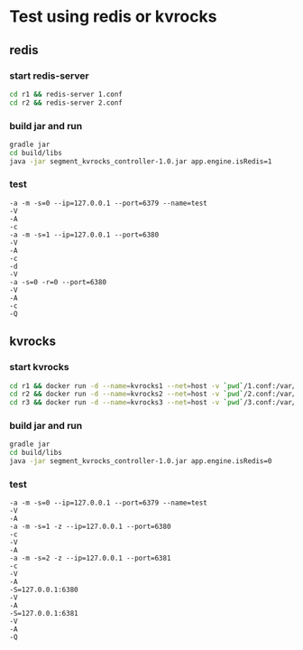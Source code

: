 # Test using redis or kvrocks

## redis

### start redis-server

```bash
cd r1 && redis-server 1.conf
cd r2 && redis-server 2.conf
```

### build jar and run

```bash
gradle jar
cd build/libs
java -jar segment_kvrocks_controller-1.0.jar app.engine.isRedis=1
```

### test

```in java shell
-a -m -s=0 --ip=127.0.0.1 --port=6379 --name=test
-V
-A
-c
-a -m -s=1 --ip=127.0.0.1 --port=6380
-V
-A
-c
-d
-V
-a -s=0 -r=0 --port=6380
-V
-A
-c
-Q
```

## kvrocks

### start kvrocks

```bash
cd r1 && docker run -d --name=kvrocks1 --net=host -v `pwd`/1.conf:/var/lib/kvrocks/kvrocks.conf:ro apache/kvrocks
cd r2 && docker run -d --name=kvrocks2 --net=host -v `pwd`/2.conf:/var/lib/kvrocks/kvrocks.conf:ro apache/kvrocks
cd r3 && docker run -d --name=kvrocks3 --net=host -v `pwd`/3.conf:/var/lib/kvrocks/kvrocks.conf:ro apache/kvrocks
```

### build jar and run

```bash
gradle jar
cd build/libs
java -jar segment_kvrocks_controller-1.0.jar app.engine.isRedis=0
```

### test

```in java shell
-a -m -s=0 --ip=127.0.0.1 --port=6379 --name=test
-V
-A
-a -m -s=1 -z --ip=127.0.0.1 --port=6380
-c
-V
-A
-a -m -s=2 -z --ip=127.0.0.1 --port=6381
-c
-V
-A
-S=127.0.0.1:6380
-V
-A
-S=127.0.0.1:6381
-V
-A
-Q
```